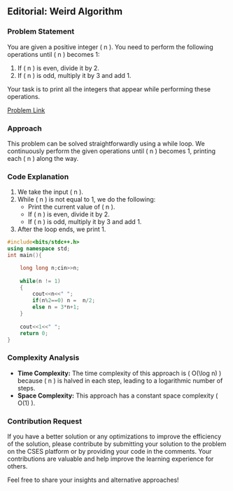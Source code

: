 ## Editorial: Weird Algorithm

### Problem Statement
You are given a positive integer \( n \). You need to perform the following operations until \( n \) becomes 1:
1. If \( n \) is even, divide it by 2.
2. If \( n \) is odd, multiply it by 3 and add 1.

Your task is to print all the integers that appear while performing these operations.

[Problem Link](https://cses.fi/problemset/task/1068/)

### Approach
This problem can be solved straightforwardly using a while loop. We continuously perform the given operations until \( n \) becomes 1, printing each \( n \) along the way.

### Code Explanation
1. We take the input \( n \).
2. While \( n \) is not equal to 1, we do the following:
    - Print the current value of \( n \).
    - If \( n \) is even, divide it by 2.
    - If \( n \) is odd, multiply it by 3 and add 1.
3. After the loop ends, we print 1.

```cpp
#include<bits/stdc++.h>
using namespace std;
int main(){

    long long n;cin>>n;
 
    while(n != 1)
    {
        cout<<n<<" ";
        if(n%2==0) n =  n/2;
        else n = 3*n+1;
    }
 
    cout<<1<<" ";
    return 0;
}
```

### Complexity Analysis
- **Time Complexity:** The time complexity of this approach is \( O(\log n) \) because \( n \) is halved in each step, leading to a logarithmic number of steps.
- **Space Complexity:** This approach has a constant space complexity \( O(1) \).

### Contribution Request
If you have a better solution or any optimizations to improve the efficiency of the solution, please contribute by submitting your solution to the problem on the CSES platform or by providing your code in the comments. Your contributions are valuable and help improve the learning experience for others. 

Feel free to share your insights and alternative approaches!
